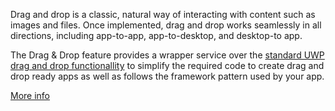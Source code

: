 ﻿Drag and drop is a classic, natural way of interacting with content such as images and files. Once implemented, drag and drop works seamlessly in all directions, including app-to-app, app-to-desktop, and desktop-to app.

The Drag & Drop feature provides a wrapper service over the [standard UWP drag and drop functionallity](https://docs.microsoft.com/en-us/windows/uwp/design/input/drag-and-drop) to simplify the required code to create drag and drop ready apps as well as follows the framework pattern used by your app.

[More info](https://github.com/Microsoft/WindowsTemplateStudio/blob/dev/docs/features/drag-and-drop.md)
